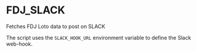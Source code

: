 # FDJ_SLACK
Fetches FDJ Loto data to post on SLACK


The script uses the `SLACK_HOOK_URL` environment variable to define the Slack web-hook.  
